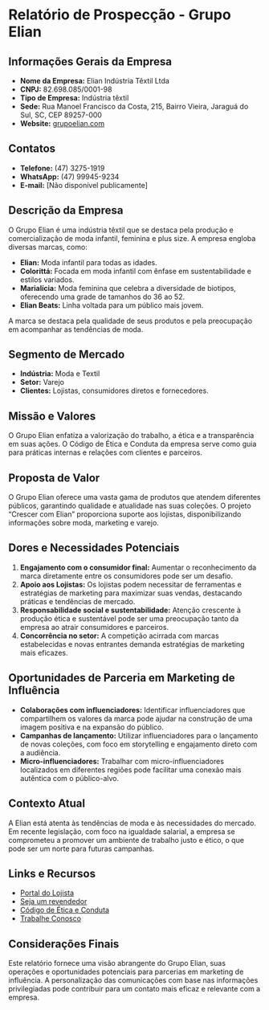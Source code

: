 # Relatório de Prospecção - Grupo Elian

## Informações Gerais da Empresa
- **Nome da Empresa:** Elian Indústria Têxtil Ltda
- **CNPJ:** 82.698.085/0001-98
- **Tipo de Empresa:** Indústria têxtil
- **Sede:** Rua Manoel Francisco da Costa, 215, Bairro Vieira, Jaraguá do Sul, SC, CEP 89257-000
- **Website:** [grupoelian.com](http://www.grupoelian.com)

## Contatos
- **Telefone:** (47) 3275-1919
- **WhatsApp:** (47) 99945-9234
- **E-mail:** [Não disponível publicamente]

## Descrição da Empresa
O Grupo Elian é uma indústria têxtil que se destaca pela produção e comercialização de moda infantil, feminina e plus size. A empresa engloba diversas marcas, como:
- **Elian:** Moda infantil para todas as idades.
- **Colorittá:** Focada em moda infantil com ênfase em sustentabilidade e estilos variados.
- **Marialícia:** Moda feminina que celebra a diversidade de biotipos, oferecendo uma grade de tamanhos do 36 ao 52.
- **Elian Beats:** Linha voltada para um público mais jovem.

A marca se destaca pela qualidade de seus produtos e pela preocupação em acompanhar as tendências de moda.

## Segmento de Mercado
- **Indústria:** Moda e Textil
- **Setor:** Varejo
- **Clientes:** Lojistas, consumidores diretos e fornecedores.

## Missão e Valores
O Grupo Elian enfatiza a valorização do trabalho, a ética e a transparência em suas ações. O Código de Ética e Conduta da empresa serve como guia para práticas internas e relações com clientes e parceiros.

## Proposta de Valor
O Grupo Elian oferece uma vasta gama de produtos que atendem diferentes públicos, garantindo qualidade e atualidade nas suas coleções. O projeto “Crescer com Elian” proporciona suporte aos lojistas, disponibilizando informações sobre moda, marketing e varejo.

## Dores e Necessidades Potenciais
1. **Engajamento com o consumidor final:** Aumentar o reconhecimento da marca diretamente entre os consumidores pode ser um desafio.
2. **Apoio aos Lojistas:** Os lojistas podem necessitar de ferramentas e estratégias de marketing para maximizar suas vendas, destacando práticas e tendências de mercado.
3. **Responsabilidade social e sustentabilidade:** Atenção crescente à produção ética e sustentável pode ser uma preocupação tanto da empresa ao atrair consumidores e parceiros.
4. **Concorrência no setor:** A competição acirrada com marcas estabelecidas e novas entrantes demanda estratégias de marketing mais eficazes.

## Oportunidades de Parceria em Marketing de Influência
- **Colaborações com influenciadores:** Identificar influenciadores que compartilhem os valores da marca pode ajudar na construção de uma imagem positiva e na expansão do público.
- **Campanhas de lançamento:** Utilizar influenciadores para o lançamento de novas coleções, com foco em storytelling e engajamento direto com a audiência.
- **Micro-influenciadores:** Trabalhar com micro-influenciadores localizados em diferentes regiões pode facilitar uma conexão mais autêntica com o público-alvo.

## Contexto Atual
A Elian está atenta às tendências de moda e às necessidades do mercado. Em recente legislação, com foco na igualdade salarial, a empresa se comprometeu a promover um ambiente de trabalho justo e ético, o que pode ser um norte para futuras campanhas.

## Links e Recursos
- [Portal do Lojista](https://grupoelian.com/portal-do-lojista/)
- [Seja um revendedor](https://vendamais.grupoelian.com/)
- [Código de Ética e Conduta](http://www.grupoelian.com/quem-somos/codigo-de-etica-e-conduta/)
- [Trabalhe Conosco](https://grupoelian.com/trabalhe-conosco/jornada-de-carreira/)

## Considerações Finais
Este relatório fornece uma visão abrangente do Grupo Elian, suas operações e oportunidades potenciais para parcerias em marketing de influência. A personalização das comunicações com base nas informações privilegiadas pode contribuir para um contato mais eficaz e relevante com a empresa.
